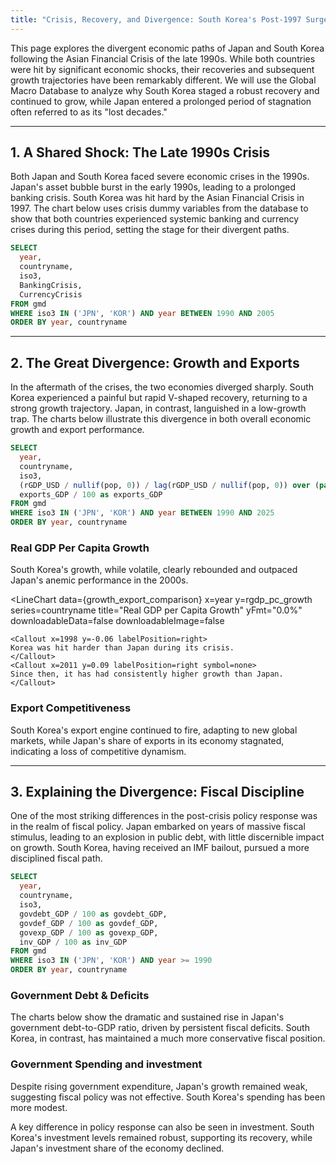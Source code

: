 ```yaml
---
title: "Crisis, Recovery, and Divergence: South Korea's Post-1997 Surge vs. Japan's Lost Decades"
---
```


This page explores the divergent economic paths of Japan and South Korea following the Asian Financial Crisis of the late 1990s. While both countries were hit by significant economic shocks, their recoveries and subsequent growth trajectories have been remarkably different. We will use the Global Macro Database to analyze why South Korea staged a robust recovery and continued to grow, while Japan entered a prolonged period of stagnation often referred to as its "lost decades."

---

## 1. A Shared Shock: The Late 1990s Crisis

Both Japan and South Korea faced severe economic crises in the 1990s. Japan's asset bubble burst in the early 1990s, leading to a prolonged banking crisis. South Korea was hit hard by the Asian Financial Crisis in 1997. The chart below uses crisis dummy variables from the database to show that both countries experienced systemic banking and currency crises during this period, setting the stage for their divergent paths.

```sql crisis_comparison
SELECT
  year,
  countryname,
  iso3,
  BankingCrisis,
  CurrencyCrisis
FROM gmd
WHERE iso3 IN ('JPN', 'KOR') AND year BETWEEN 1990 AND 2005
ORDER BY year, countryname
```

<BarChart
    data={crisis_comparison}
    x=year
    y=BankingCrisis
    series=countryname
    type=grouped
    title="Banking Crisis Years"
    downloadableData=false
    downloadableImage=false
/>

<BarChart
    data={crisis_comparison}
    x=year
    y=CurrencyCrisis
    series=countryname
    type=grouped
    title="Currency Crisis Years"
    downloadableData=false
    downloadableImage=false
/>

---

## 2. The Great Divergence: Growth and Exports

In the aftermath of the crises, the two economies diverged sharply. South Korea experienced a painful but rapid V-shaped recovery, returning to a strong growth trajectory. Japan, in contrast, languished in a low-growth trap. The charts below illustrate this divergence in both overall economic growth and export performance.

```sql growth_export_comparison
SELECT
  year,
  countryname,
  iso3,
  (rGDP_USD / nullif(pop, 0)) / lag(rGDP_USD / nullif(pop, 0)) over (partition by iso3 order by year) - 1 as rgdp_pc_growth,
  exports_GDP / 100 as exports_GDP
FROM gmd
WHERE iso3 IN ('JPN', 'KOR') AND year BETWEEN 1990 AND 2025
ORDER BY year, countryname
```

### Real GDP Per Capita Growth

South Korea's growth, while volatile, clearly rebounded and outpaced Japan's anemic performance in the 2000s.

<LineChart
    data={growth_export_comparison}
    x=year
    y=rgdp_pc_growth
    series=countryname
    title="Real GDP per Capita Growth"
    yFmt="0.0%"
    downloadableData=false
    downloadableImage=false
>
    <Callout x=1998 y=-0.06 labelPosition=right>
    Korea was hit harder than Japan during its crisis.
    </Callout>
    <Callout x=2011 y=0.09 labelPosition=right symbol=none>
    Since then, it has had consistently higher growth than Japan.
    </Callout>
</LineChart>

### Export Competitiveness

South Korea's export engine continued to fire, adapting to new global markets, while Japan's share of exports in its economy stagnated, indicating a loss of competitive dynamism.

<LineChart
    data={growth_export_comparison}
    x=year
    y=exports_GDP
    series=countryname
    title="Exports as a Share of GDP"
    yFmt="0.0%"
    downloadableData=false
    downloadableImage=false
/>

---

## 3. Explaining the Divergence: Fiscal Discipline

One of the most striking differences in the post-crisis policy response was in the realm of fiscal policy. Japan embarked on years of massive fiscal stimulus, leading to an explosion in public debt, with little discernible impact on growth. South Korea, having received an IMF bailout, pursued a more disciplined fiscal path.

```sql fiscal_comparison
SELECT
  year,
  countryname,
  iso3,
  govdebt_GDP / 100 as govdebt_GDP,
  govdef_GDP / 100 as govdef_GDP,
  govexp_GDP / 100 as govexp_GDP,
  inv_GDP / 100 as inv_GDP
FROM gmd
WHERE iso3 IN ('JPN', 'KOR') AND year >= 1990
ORDER BY year, countryname
```

### Government Debt & Deficits

The charts below show the dramatic and sustained rise in Japan's government debt-to-GDP ratio, driven by persistent fiscal deficits. South Korea, in contrast, has maintained a much more conservative fiscal position.

<Grid cols=2>
<LineChart
    data={fiscal_comparison}
    x=year
    y=govdebt_GDP
    series=countryname
    title="Government Debt as a Share of GDP"
    yFmt="0.0%"
    downloadableData=false
    downloadableImage=false
/>

<BarChart
    data={fiscal_comparison}
    x=year
    y=govdef_GDP
    series=countryname
    type=grouped
    title="Fiscal Deficit as a Share of GDP"
    yFmt="0.0%"
    downloadableData=false
    downloadableImage=false
/>
</Grid>

### Government Spending and investment 

Despite rising government expenditure, Japan's growth remained weak, suggesting fiscal policy was not effective. South Korea's spending has been more modest.

A key difference in policy response can also be seen in investment. South Korea's investment levels remained robust, supporting its recovery, while Japan's investment share of the economy declined.

<Grid cols=2>
<LineChart
    data={fiscal_comparison}
    x=year
    y=govexp_GDP
    series=countryname
    title="Government Expenditure (% GDP)"
    yFmt="0.0%"
    downloadableData=false
    downloadableImage=false
/>

<LineChart
    data={fiscal_comparison}
    x=year
    y=inv_GDP
    series=countryname
    title="Investment as a Share of GDP"
    yFmt="0.0%"
    downloadableData=false
    downloadableImage=false
/>
</Grid>